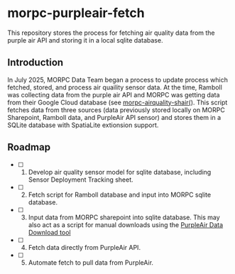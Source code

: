 # morpc-purpleair-fetch

This repository stores the process for fetching air quality data from the purple air API and storing it in a local sqlite database. 

## Introduction

In July 2025, MORPC Data Team began a process to update process which fetched, stored, and process air quaility sensor data. At the time, Ramboll was collecting data from the purple air API and MORPC was getting data from their Google Cloud database (see [morpc-airquality-shair(](https://github.com/morpc/morpc-airquality-shair)). This script fetches data from three sources (data previously stored locally on MORPC Sharepoint, Ramboll data, and PurpleAir API sensor) and stores them in a SQLite database with SpatiaLite extionsion support. 

## Roadmap

 - [ ] 1. Develop air quality sensor model for sqlite database, including Sensor Deployment Tracking sheet.
 - [ ] 2. Fetch script for Ramboll database and input into MORPC sqlite database.
 - [ ] 3. Input data from MORPC sharepoint into sqlite database. This may also act as a script for manual downloads using the [PurpleAir Data Download tool](https://gitlab.com/purpleair-api-clients/data-download-tool/-/tree/main)
 - [ ] 4. Fetch data directly from PurpleAir API.
 - [ ] 5. Automate fetch to pull data from PurpleAir.